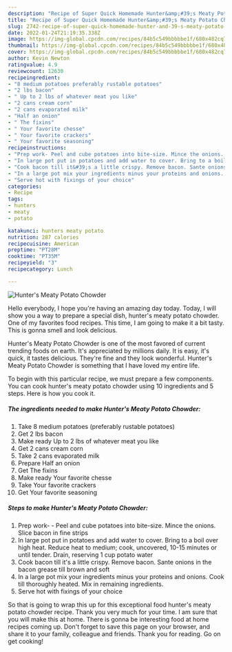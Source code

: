 ```yaml
---
description: "Recipe of Super Quick Homemade Hunter&amp;#39;s Meaty Potato Chowder"
title: "Recipe of Super Quick Homemade Hunter&amp;#39;s Meaty Potato Chowder"
slug: 2742-recipe-of-super-quick-homemade-hunter-and-39-s-meaty-potato-chowder
date: 2022-01-24T21:19:35.338Z
image: https://img-global.cpcdn.com/recipes/84b5c549bbbbbe1f/680x482cq70/hunters-meaty-potato-chowder-recipe-main-photo.jpg
thumbnail: https://img-global.cpcdn.com/recipes/84b5c549bbbbbe1f/680x482cq70/hunters-meaty-potato-chowder-recipe-main-photo.jpg
cover: https://img-global.cpcdn.com/recipes/84b5c549bbbbbe1f/680x482cq70/hunters-meaty-potato-chowder-recipe-main-photo.jpg
author: Kevin Newton
ratingvalue: 4.9
reviewcount: 12630
recipeingredient:
- "8 medium potatoes preferably rustable potatoes"
- "2 lbs bacon"
- " Up to 2 lbs of whatever meat you like"
- "2 cans cream corn"
- "2 cans evaporated milk"
- "Half an onion"
- " The fixins"
- " Your favorite chesse"
- " Your favorite crackers"
- " Your favorite seasoning"
recipeinstructions:
- "Prep work- Peel and cube potatoes into bite-size. Mince the onions. Slice bacon in fine strips"
- "In large pot put in potatoes and add water to cover. Bring to a boil over high heat. Reduce heat to medium; cook, uncovered, 10-15 minutes or until tender. Drain, reserving 1 cup potato water"
- "Cook bacon till it&#39;s a little crispy. Remove bacon. Sante onions in the bacon grease till brown and soft"
- "In a large pot mix your ingredients minus your proteins and onions. Cook till thoroughly heated. Mix in remaining ingredients."
- "Serve hot with fixings of your choice"
categories:
- Recipe
tags:
- hunters
- meaty
- potato

katakunci: hunters meaty potato 
nutrition: 287 calories
recipecuisine: American
preptime: "PT28M"
cooktime: "PT35M"
recipeyield: "3"
recipecategory: Lunch

---
```



![Hunter&#39;s Meaty Potato Chowder](https://img-global.cpcdn.com/recipes/84b5c549bbbbbe1f/680x482cq70/hunters-meaty-potato-chowder-recipe-main-photo.jpg)

Hello everybody, I hope you're having an amazing day today. Today, I will show you a way to prepare a special dish, hunter&#39;s meaty potato chowder. One of my favorites food recipes. This time, I am going to make it a bit tasty. This is gonna smell and look delicious.



Hunter&#39;s Meaty Potato Chowder is one of the most favored of current trending foods on earth. It's appreciated by millions daily. It is easy, it's quick, it tastes delicious. They're fine and they look wonderful. Hunter&#39;s Meaty Potato Chowder is something that I have loved my entire life.


To begin with this particular recipe, we must prepare a few components. You can cook hunter&#39;s meaty potato chowder using 10 ingredients and 5 steps. Here is how you cook it.

<!--inarticleads1-->

##### The ingredients needed to make Hunter&#39;s Meaty Potato Chowder:

1. Take 8 medium potatoes (preferably rustable potatoes)
1. Get 2 lbs bacon
1. Make ready  Up to 2 lbs of whatever meat you like
1. Get 2 cans cream corn
1. Take 2 cans evaporated milk
1. Prepare Half an onion
1. Get  The fixins
1. Make ready  Your favorite chesse
1. Take  Your favorite crackers
1. Get  Your favorite seasoning




<!--inarticleads2-->

##### Steps to make Hunter&#39;s Meaty Potato Chowder:

1. Prep work- - Peel and cube potatoes into bite-size. Mince the onions. Slice bacon in fine strips
1. In large pot put in potatoes and add water to cover. Bring to a boil over high heat. Reduce heat to medium; cook, uncovered, 10-15 minutes or until tender. Drain, reserving 1 cup potato water
1. Cook bacon till it&#39;s a little crispy. Remove bacon. Sante onions in the bacon grease till brown and soft
1. In a large pot mix your ingredients minus your proteins and onions. Cook till thoroughly heated. Mix in remaining ingredients.
1. Serve hot with fixings of your choice




So that is going to wrap this up for this exceptional food hunter&#39;s meaty potato chowder recipe. Thank you very much for your time. I am sure that you will make this at home. There is gonna be interesting food at home recipes coming up. Don't forget to save this page on your browser, and share it to your family, colleague and friends. Thank you for reading. Go on get cooking!
